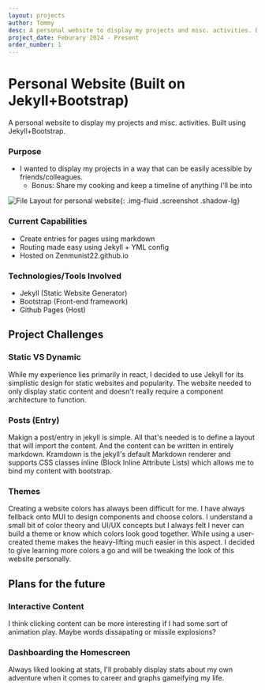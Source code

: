 ```yaml
---
layout: projects
author: Tommy
desc: A personal website to display my projects and misc. activities. Built using Jekyll+Bootstrap.
project_date: Feburary 2024 - Present
order_number: 1
---
```

# Personal Website (Built on Jekyll+Bootstrap)

A personal website to display my projects and misc. activities. Built using Jekyll+Bootstrap.

### Purpose 
- I wanted to display my projects in a way that can be easily acessible by friends/colleagues.
    - Bonus: Share my cooking and keep a timeline of anything I'll be into

![File Layout for personal website]({{site.baseurl}}/assets/images/PersonalWebsite_File_layout.PNG){: .img-fluid .screenshot .shadow-lg}

### Current Capabilities
- Create entries for pages using markdown
- Routing made easy using Jekyll + YML config
- Hosted on Zenmunist22.github.io

### Technologies/Tools Involved
- Jekyll (Static Website Generator)
- Bootstrap (Front-end framework)
- Github Pages (Host)

## Project Challenges
### Static VS Dynamic
While my experience lies primarily in react, I decided to use Jekyll for its simplistic design for static websites and popularity. The website needed to only display static content and doesn't really require a component architecture to function.
### Posts (Entry)
Makign a post/entry in jekyll is simple. All that's needed is to define a layout that will import the content. And the content can be written in entirely markdown. 
Kramdown is the jekyll's default Markdown renderer and supports CSS classes inline (Block Inline Attribute Lists) which allows me to bind my content with bootstrap.
### Themes
Creating a website colors has always been difficult for me. I have always fellback onto MUI to design components and choose colors. I understand a small bit of color theory and UI/UX concepts but I always felt I never can build a theme or know which colors look good together. While using a user-created theme makes the heavy-lifting much easier in this aspect. I decided to give learning more colors a go and will be tweaking the look of this website personally.


## Plans for the future
### Interactive Content
I think clicking content can be more interesting if I had some sort of animation play. Maybe words dissapating or missile explosions?
### Dashboarding the Homescreen
Always liked looking at stats, I'll probably display stats about my own adventure when it comes to career and graphs gameifying my life.